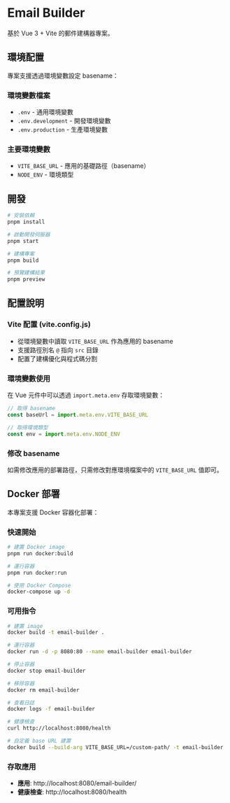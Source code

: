 # Email Builder

基於 Vue 3 + Vite 的郵件建構器專案。

## 環境配置

專案支援透過環境變數設定 basename：

### 環境變數檔案

- `.env` - 通用環境變數
- `.env.development` - 開發環境變數
- `.env.production` - 生產環境變數

### 主要環境變數

- `VITE_BASE_URL` - 應用的基礎路徑（basename）
- `NODE_ENV` - 環境類型

## 開發

```bash
# 安裝依賴
pnpm install

# 啟動開發伺服器
pnpm start

# 建構專案
pnpm build

# 預覽建構結果
pnpm preview
```

## 配置說明

### Vite 配置 (vite.config.js)

- 從環境變數中讀取 `VITE_BASE_URL` 作為應用的 basename
- 支援路徑別名 `@` 指向 `src` 目錄
- 配置了建構優化與程式碼分割

### 環境變數使用

在 Vue 元件中可以透過 `import.meta.env` 存取環境變數：

```javascript
// 取得 basename
const baseUrl = import.meta.env.VITE_BASE_URL

// 取得環境類型
const env = import.meta.env.NODE_ENV
```

### 修改 basename

如需修改應用的部署路徑，只需修改對應環境檔案中的 `VITE_BASE_URL` 值即可。

## Docker 部署

本專案支援 Docker 容器化部署：

### 快速開始

```bash
# 建置 Docker image
pnpm run docker:build

# 運行容器
pnpm run docker:run

# 使用 Docker Compose
docker-compose up -d
```

### 可用指令

```bash
# 建置 image
docker build -t email-builder .

# 運行容器
docker run -d -p 8080:80 --name email-builder email-builder

# 停止容器
docker stop email-builder

# 移除容器
docker rm email-builder

# 查看日誌
docker logs -f email-builder

# 健康檢查
curl http://localhost:8080/health

# 自定義 base URL 建置
docker build --build-arg VITE_BASE_URL=/custom-path/ -t email-builder .
```

### 存取應用

- **應用**: http://localhost:8080/email-builder/
- **健康檢查**: http://localhost:8080/health
